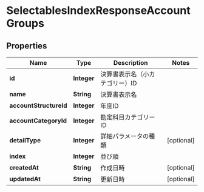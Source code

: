 

# SelectablesIndexResponseAccountGroups

## Properties

Name | Type | Description | Notes
------------ | ------------- | ------------- | -------------
**id** | **Integer** | 決算書表示名（小カテゴリー）ID | 
**name** | **String** | 決算書表示名 | 
**accountStructureId** | **Integer** | 年度ID | 
**accountCategoryId** | **Integer** | 勘定科目カテゴリーID | 
**detailType** | **Integer** | 詳細パラメータの種類 |  [optional]
**index** | **Integer** | 並び順 | 
**createdAt** | **String** | 作成日時 |  [optional]
**updatedAt** | **String** | 更新日時 |  [optional]



